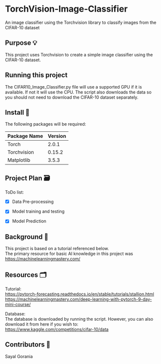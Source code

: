 # TorchVision-Image-Classifier
An image classifier using the Torchvision library to classify images from the CIFAR-10 dataset

## Purpose 💡
This project uses Torchvision to create a simple image classifier using the CIFAR-10 dataset.

## Running this project
The CIFAR10_Image_Classifier.py file will use a supported GPU if it is available. If not it will use the CPU. The script also downloads the data so you should not need to download the CIFAR-10 dataset separately.
  
## Install 📑
The following packages will be required:

| Package Name | Version |
| ------------ | ------- |
| Torch        |  2.0.1  |
| Torchvision  |  0.15.2 |
| Matplotlib   |  3.5.3  |
  
## Project Plan 🗃️
ToDo list:
- [x] Data Pre-processing
- [x] Model training and testing
- [x] Model Prediction
  
  
## Background 🔎
This project is based on a tutorial referenced below.  
The primary resource for basic AI knowledge in this project was https://machinelearningmastery.com/
  
  
## Resources 🗂️
Tutorial:  
[https://pytorch-forecasting.readthedocs.io/en/stable/tutorials/stallion.html ](https://machinelearningmastery.com/deep-learning-with-pytorch-9-day-mini-course/)https://machinelearningmastery.com/deep-learning-with-pytorch-9-day-mini-course/  

Database:  
The database is downloaded by running the script. However, you can also download it from here if you wish to:  
https://www.kaggle.com/competitions/cifar-10/data
  
  
## Contributors 👥
Sayal Gorania 
